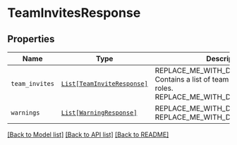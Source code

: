 # TeamInvitesResponse



## Properties
Name | Type | Description | Notes
------------ | ------------- | ------------- | -------------
| `team_invites` | [```List[TeamInviteResponse]```](TeamInviteResponse.md) | REPLACE_ME_WITH_DESCRIPTION_BEGIN Contains a list of team invites and their roles. REPLACE_ME_WITH_DESCRIPTION_END |  |
| `warnings` | [```List[WarningResponse]```](WarningResponse.md) | REPLACE_ME_WITH_DESCRIPTION_BEGIN  REPLACE_ME_WITH_DESCRIPTION_END |  |

[[Back to Model list]](../README.md#documentation-for-models) [[Back to API list]](../README.md#documentation-for-api-endpoints) [[Back to README]](../README.md)

